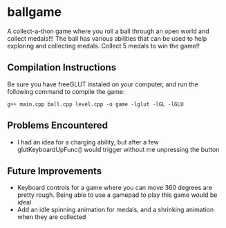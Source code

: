# ballgame
A collect-a-thon game where you roll a ball through an open world and collect medals!!! The ball has various abilities that can be used to help exploring and collecting medals. Collect 5 medals to win the game!!
## Compilation Instructions
Be sure you have freeGLUT instaled on your computer, and run the following command to compile the game:
```
g++ main.cpp ball.cpp level.cpp -o game -lglut -lGL -lGLU
```
## Problems Encountered
- I had an idea for a charging ability, but after a few glutKeyboardUpFunc() would trigger without me unpressing the button
## Future Improvements
- Keyboard controls for a game where you can move 360 degrees are pretty rough. Being able to use a gamepad to play this game would be ideal
- Add an idle spinning animation for medals, and a shrinking animation when they are collected
